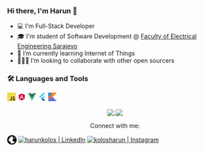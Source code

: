 ### Hi there, I'm Harun 👋

- 💻 I'm Full-Stack Developer
- 🎓 I'm student of Software Development @ [Faculty of Electrical Engineering Sarajevo](https://www.etf.unsa.ba/)
- 🌱 I’m currently learning Internet of Things
- 👨🏻‍💻 I’m looking to collaborate with other open sourcers

### 🛠 Languages and Tools

<code><img height="20" src="https://raw.githubusercontent.com/github/explore/80688e429a7d4ef2fca1e82350fe8e3517d3494d/topics/javascript/javascript.png"></code>
<code><img height="20" src="https://raw.githubusercontent.com/github/explore/80688e429a7d4ef2fca1e82350fe8e3517d3494d/topics/angular/angular.png"></code> 
<code><img height="20" src="https://raw.githubusercontent.com/github/explore/80688e429a7d4ef2fca1e82350fe8e3517d3494d/topics/vue/vue.png"></code>
<code><img height="20" src="https://raw.githubusercontent.com/github/explore/80688e429a7d4ef2fca1e82350fe8e3517d3494d/topics/flutter/flutter.png"></code>
<code><img height="20" src="https://raw.githubusercontent.com/github/explore/80688e429a7d4ef2fca1e82350fe8e3517d3494d/topics/kotlin/kotlin.png"></code>

<p align=center>
  <a href="https://github.com/hkolos1/hkolos1" title="Go to Source">
    <img height=175 align="center" src="https://github-readme-stats.vercel.app/api?username=hkolos1&theme=vue-dark&show_icons=true">
  </a>
  <a href="https://github.com/hkolos1/hkolos1">
  <img height=175 align="center" src="https://github-readme-stats.vercel.app/api/top-langs/?username=hkolos1&layout=compact" />
  </a>
  
</p>

<p align=center>
Connect with me:

[<img align="center" alt="hkolos.com" width="22px" src="https://raw.githubusercontent.com/iconic/open-iconic/master/svg/globe.svg" />][website]
[<img align="center" alt="harunkolos | LinkedIn" width="22px" src="https://cdn.jsdelivr.net/npm/simple-icons@v3/icons/linkedin.svg" />][linkedin]
[<img align="center" alt="kolosharun | Instagram" width="22px" src="https://cdn.jsdelivr.net/npm/simple-icons@v3/icons/instagram.svg" />][instagram]

[website]: https://www.hkolos.com/
[instagram]: https://www.instagram.com/kolosharun/
[linkedin]: https://www.linkedin.com/in/harunkolos/
</p>
